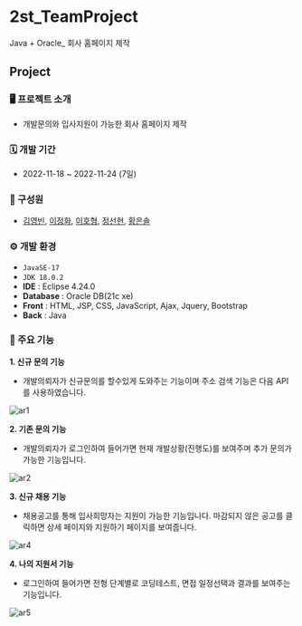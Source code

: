 # 2st_TeamProject
Java + Oracle_ 회사 홈페이지 제작

## Project

### 🖥️ 프로젝트 소개
- 개발문의와 입사지원이 가능한 회사 홈페이지 제작

### 🗓️ 개발 기간
- 2022-11-18 ~ 2022-11-24 (7일)

### 👫 구성원
- [김영빈](https://github.com/ybin96), [이정화](https://github.com/Rinkle0930), [이호형](https://github.com/LHH1115), [정선현](https://github.com/sunghyunJ), [황은솔](https://github.com/sol0714)

### ⚙️ 개발 환경
- `JavaSE-17`
- `JDK 18.0.2`
- **IDE** : Eclipse 4.24.0
- **Database** : Oracle DB(21c xe)
- **Front** : HTML, JSP, CSS, JavaScript, Ajax, Jquery, Bootstrap
- **Back** : Java

### 📌 주요 기능
**1. 신규 문의 기능**
 - 개발의뢰자가 신규문의를 할수있게 도와주는 기능이며 주소 검색 기능은 다음 API를 사용하였습니다. 
 
![ar1](https://user-images.githubusercontent.com/114568768/214252429-85d00b36-337d-419c-8309-7676ec4871d9.png)

**2. 기존 문의 기능**
 - 개발의뢰자가 로그인하여 들어가면 현재 개발상황(진행도)를 보여주며 추가 문의가 가능한 기능입니다.
 
 ![ar2](https://user-images.githubusercontent.com/114568768/214255432-3d7b7a12-ae34-4780-b791-09068b58f734.png)
 
**3. 신규 채용 기능**
 - 채용공고를 통해 입사희망자는 지원이 가능한 기능입니다. 마감되지 않은 공고를 클릭하면 상세 페이지와 지원하기 페이지를 보여줍니다.
 
 ![ar4](https://user-images.githubusercontent.com/114568768/214258535-f0f4b64a-5fc5-4c4e-80ef-e23f5033af4d.png)
 
**4. 나의 지원서 기능**
 - 로그인하여 들어가면 전형 단계별로 코딩테스트, 면접 일정선택과 결과를 보여주는 기능입니다. 

![ar5](https://user-images.githubusercontent.com/114568768/214260662-b64b0798-f10c-4384-86c3-23e71ee51104.png)

 
